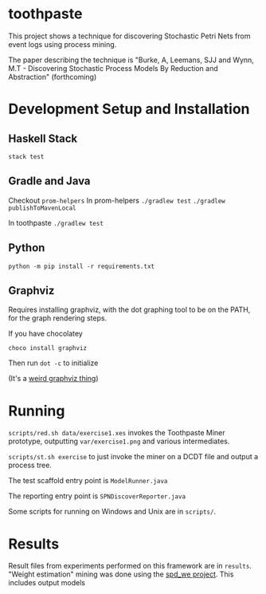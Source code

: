 # toothpaste

This project shows a technique for discovering Stochastic Petri Nets from event logs using process mining.

The paper describing the technique is "Burke, A, Leemans, SJJ and Wynn, M.T - Discovering Stochastic Process Models By Reduction and Abstraction" (forthcoming)


# Development Setup and Installation

## Haskell Stack

`stack test`

## Gradle and Java

Checkout `prom-helpers`
In prom-helpers
`./gradlew test`
`./gradlew publishToMavenLocal`

In toothpaste
`./gradlew test`

## Python

`python -m pip install -r requirements.txt`

## Graphviz

Requires installing graphviz, with the dot graphing tool to be on the PATH, for the graph rendering steps.

If you have chocolatey

`choco install graphviz`

Then run `dot -c` to initialize

(It's a [weird graphviz thing](https://stackoverflow.com/a/62549025/5729872))



# Running
`scripts/red.sh data/exercise1.xes` invokes the Toothpaste Miner prototype, outputting `var/exercise1.png` and various intermediates.

`scripts/st.sh exercise` to just invoke the miner on a DCDT file and output a process tree.

The test scaffold entry point is `ModelRunner.java`

The reporting entry point is `SPNDiscoverReporter.java`

Some scripts for running on Windows and Unix are in `scripts/`.

# Results

Result files from experiments performed on this framework are in `results`. "Weight estimation" mining was done using the [spd\_we project](https://github.com/adamburkegh/spd_we). This includes output models 



